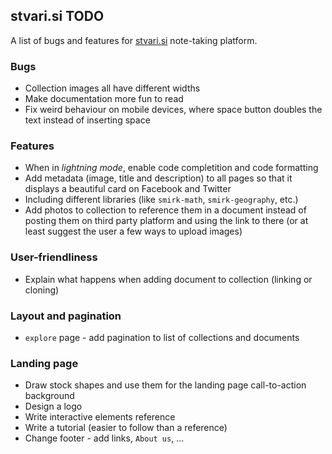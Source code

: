 ## stvari.si TODO

A list of bugs and features for [stvari.si](http://stvari.si) note-taking platform.

### Bugs
- Collection images all have different widths
- Make documentation more fun to read
- Fix weird behaviour on mobile devices, where space button doubles the text instead of inserting space

### Features
- When in *lightning mode*, enable code completition and code formatting
- Add metadata (image, title and description) to all pages so that it displays a beautiful card on Facebook and Twitter
- Including different libraries (like `smirk-math`, `smirk-geography`, etc.)
- Add photos to collection to reference them in a document instead of posting them on third party platform and using the link to there (or at least suggest the user a few ways to upload images)

### User-friendliness
- Explain what happens when adding document to collection (linking or cloning)

### Layout and pagination
- `explore` page - add pagination to list of collections and documents

### Landing page
- Draw stock shapes and use them for the landing page call-to-action background
- Design a logo
- Write interactive elements reference
- Write a tutorial (easier to follow than a reference)
- Change footer - add links, `About us`, ...